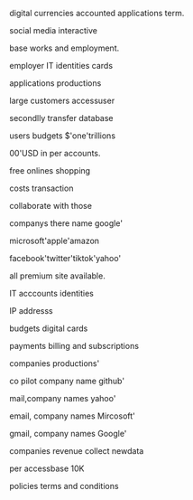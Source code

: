 
digital currencies accounted applications term.

social media interactive 

base works and employment. 

employer IT identities cards

applications productions 

large customers accessuser 

secondlly transfer database

users budgets $'one'trillions 

00'USD in per accounts.

free onlines shopping 

costs transaction

collaborate with those 

companys there name google' 

microsoft'apple'amazon 

facebook'twitter'tiktok'yahoo'

all premium site available.

IT acccounts identities 

IP addresss 

budgets digital cards 

payments billing and subscriptions 

companies productions'

co pilot company name github'

mail,company names yahoo'

email, company names Mircosoft'

gmail, company names Google'

companies revenue collect newdata 

per accessbase 10K  
 
policies terms and conditions 

